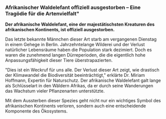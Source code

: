### Afrikanischer Waldelefant offiziell ausgestorben – Eine Tragödie für die Artenvielfalt"

**Der afrikanische Waldelefant, eine der majestätischsten Kreaturen des afrikanischen Kontinents, ist offiziell ausgestorben.**

Das letzte bekannte Männchen dieser Art starb am vergangenen Dienstag in einem Gehege in Berlin. Jahrzehntelange Wilderei und der Verlust natürlicher Lebensräume haben die Population stark dezimiert. Doch es waren die zunehmend langen Dürreperioden, die die eigentlich hohe Anpassungsfähigkeit dieser Tiere überstrapazierten.

"Dies ist ein Weckruf für uns alle. Der Verlust dieser Art zeigt, wie drastisch der Klimawandel die Biodiversität beeinträchtigt," erklärte Dr. Miriam Hoffmann, Expertin für Naturschutz. Der afrikanische Waldelefant galt lange als Schlüsselart in den Wäldern Afrikas, da er durch seine Wanderungen das Wachstum vieler Pflanzenarten unterstützte.

Mit dem Aussterben dieser Spezies geht nicht nur ein wichtiges Symbol des afrikanischen Kontinents verloren, sondern auch eine entscheidende Komponente des Ökosystems.
